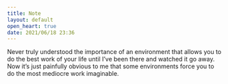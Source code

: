```yaml
---
title: Note
layout: default
open_heart: true
date: 2021/06/18 23:36
---
```


Never truly understood the importance of an environment that allows you to do the best work of your life until I’ve been there and watched it go away. Now it’s just painfully obvious to me that some environments force you to do the most mediocre work imaginable.
